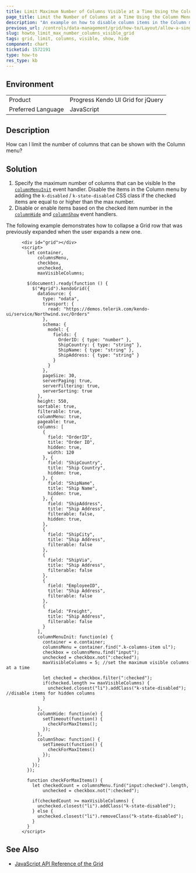 ```yaml
---
title: Limit Maximum Number of Columns Visible at a Time Using the Column Menu
page_title: Limit the Number of Columns at a Time Using the Column Menu - Kendo UI Grid for jQuery
description: "An example on how to disable column items in the Column menu when a max number of columns is already shown"
previous_url: /controls/data-management/grid/how-to/Layout/allow-a-single-expanded-row-only
slug: howto_limit_max_number_columns_visible_grid
tags: grid, limit, columns, visible, show, hide
component: chart
ticketid: 1572191
type: how-to
res_type: kb
---
```


## Environment

<table>
 <tr>
  <td>Product</td>
  <td>Progress Kendo UI Grid for jQuery</td>
 </tr>
 <tr>
  <td>Preferred Language</td>
  <td>JavaScript</td>
 </tr>
</table>

## Description

How can I limit the number of columns that can be shown with the Column menu?

## Solution

1. Specify the maximum number of columns that can be visible In the [`columnMenuInit`](/api/javascript/ui/grid/events/columnmenuinit) event handler. Disable the items in the Column menu by adding the `k-disabled` / `k-state-disabled` CSS class if the checked items are equal to or higher than the max number.
1. Disable or enable items based on the checked item number in the [`columnHide`](/api/javascript/ui/grid/events/columnhide) and [`columnShow`](/kendo-ui/api/javascript/ui/grid/events/columnshow) event handlers.

The following example demonstrates how to collapse a Grid row that was previously expanded when the user expands a new one.

```dojo
      <div id="grid"></div>
      <script>
        let container,
            columnsMenu,
            checkbox,
            unchecked,
            maxVisibleColumns;

        $(document).ready(function () {
          $("#grid").kendoGrid({
            dataSource: {
              type: "odata",
              transport: {
                read: "https://demos.telerik.com/kendo-ui/service/Northwind.svc/Orders"
              },
              schema: {
                model: {
                  fields: {
                    OrderID: { type: "number" },
                    ShipCountry: { type: "string" },
                    ShipName: { type: "string" },
                    ShipAddress: { type: "string" }
                  }
                }
              },
              pageSize: 30,
              serverPaging: true,
              serverFiltering: true,
              serverSorting: true
            },
            height: 550,
            sortable: true,
            filterable: true,
            columnMenu: true,
            pageable: true,
            columns: [
              {
                field: "OrderID",
                title: "Order ID",
                hidden: true,
                width: 120
              }, {
                field: "ShipCountry",
                title: "Ship Country",
                hidden: true,
              }, {
                field: "ShipName",
                title: "Ship Name",
                hidden: true,
              }, {
                field: "ShipAddress",
                title: "Ship Address",
                filterable: false,
                hidden: true,
              },
              {
                field: "ShipCity",
                title: "Ship Address",
                filterable: false
              },
              {
                field: "ShipVia",
                title: "Ship Address",
                filterable: false
              },
              {
                field: "EmployeeID",
                title: "Ship Address",
                filterable: false
              },
              {
                field: "Freight",
                title: "Ship Address",
                filterable: false
              }
            ],
            columnMenuInit: function(e) {
              container = e.container;
              columnsMenu = container.find(".k-columns-item ul");
              checkbox = columnsMenu.find("input");
              unchecked = checkbox.not(":checked");
              maxVisibleColumns = 5; //set the maximum visible columns at a time

              let checked = checkbox.filter(":checked");
              if(checked.length >= maxVisibleColumns) {
                unchecked.closest("li").addClass("k-state-disabled"); //disable items for hidden columns
              }

            },
            columnHide: function(e) {
              setTimeout(function() {
                checkForMaxItems();
              });
            },
            columnShow: function() {
              setTimeout(function() {
                checkForMaxItems()
              });
            }
          });
        });

        function checkForMaxItems() {
          let checkedCount = columnsMenu.find("input:checked").length,
              unchecked = checkbox.not(":checked");

          if(checkedCount >= maxVisibleColumns) {
            unchecked.closest("li").addClass("k-state-disabled");
          } else {
            unchecked.closest("li").removeClass("k-state-disabled");
          }
        }
      </script>
```

## See Also

* [JavaScript API Reference of the Grid](/api/javascript/ui/grid)
